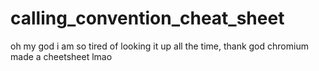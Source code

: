 # calling_convention_cheat_sheet
oh my god i am so tired of looking it up all the time, thank god chromium made a cheetsheet lmao 
